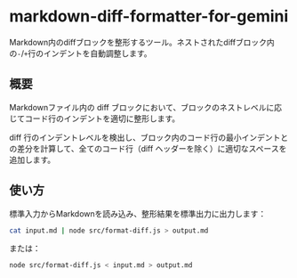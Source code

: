 # markdown-diff-formatter-for-gemini

Markdown内のdiffブロックを整形するツール。ネストされたdiffブロック内の`-`/`+`行のインデントを自動調整します。

## 概要

Markdownファイル内の diff ブロックにおいて、ブロックのネストレベルに応じてコード行のインデントを適切に整形します。

diff 行のインデントレベルを検出し、ブロック内のコード行の最小インデントとの差分を計算して、全てのコード行（diff ヘッダーを除く）に適切なスペースを追加します。

## 使い方

標準入力からMarkdownを読み込み、整形結果を標準出力に出力します：

```bash
cat input.md | node src/format-diff.js > output.md
```

または：

```bash
node src/format-diff.js < input.md > output.md
```


